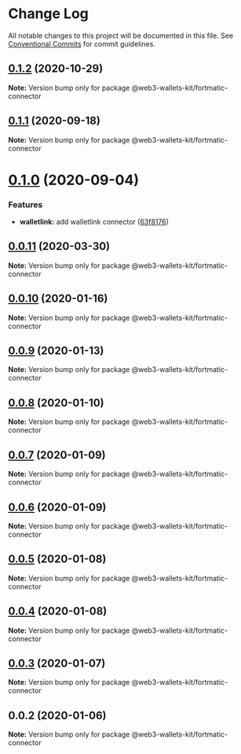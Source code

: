 # Change Log

All notable changes to this project will be documented in this file.
See [Conventional Commits](https://conventionalcommits.org) for commit guidelines.

## [0.1.2](https://github.com/akropolisio/web3-wallets-kit/compare/@web3-wallets-kit/fortmatic-connector@0.1.1...@web3-wallets-kit/fortmatic-connector@0.1.2) (2020-10-29)

**Note:** Version bump only for package @web3-wallets-kit/fortmatic-connector





## [0.1.1](https://github.com/akropolisio/web3-wallets-kit/compare/@web3-wallets-kit/fortmatic-connector@0.1.0...@web3-wallets-kit/fortmatic-connector@0.1.1) (2020-09-18)

**Note:** Version bump only for package @web3-wallets-kit/fortmatic-connector





# [0.1.0](https://github.com/akropolisio/web3-wallets-kit/compare/@web3-wallets-kit/fortmatic-connector@0.0.11...@web3-wallets-kit/fortmatic-connector@0.1.0) (2020-09-04)


### Features

* **walletlink:** add walletlink connector ([63f8176](https://github.com/akropolisio/web3-wallets-kit/commit/63f81765127f2a29bbf6adaacb204798b9519cd9))





## [0.0.11](https://github.com/akropolisio/web3-wallets-kit/compare/@web3-wallets-kit/fortmatic-connector@0.0.10...@web3-wallets-kit/fortmatic-connector@0.0.11) (2020-03-30)

**Note:** Version bump only for package @web3-wallets-kit/fortmatic-connector





## [0.0.10](https://github.com/akropolisio/web3-wallets-kit/compare/@web3-wallets-kit/fortmatic-connector@0.0.9...@web3-wallets-kit/fortmatic-connector@0.0.10) (2020-01-16)

**Note:** Version bump only for package @web3-wallets-kit/fortmatic-connector





## [0.0.9](https://github.com/akropolisio/web3-wallets-kit/compare/@web3-wallets-kit/fortmatic-connector@0.0.8...@web3-wallets-kit/fortmatic-connector@0.0.9) (2020-01-13)

**Note:** Version bump only for package @web3-wallets-kit/fortmatic-connector





## [0.0.8](https://github.com/akropolisio/web3-wallets-kit/compare/@web3-wallets-kit/fortmatic-connector@0.0.7...@web3-wallets-kit/fortmatic-connector@0.0.8) (2020-01-10)

**Note:** Version bump only for package @web3-wallets-kit/fortmatic-connector





## [0.0.7](https://github.com/akropolisio/web3-wallets-kit/compare/@web3-wallets-kit/fortmatic-connector@0.0.6...@web3-wallets-kit/fortmatic-connector@0.0.7) (2020-01-09)

**Note:** Version bump only for package @web3-wallets-kit/fortmatic-connector





## [0.0.6](https://github.com/akropolisio/web3-wallets-kit/compare/@web3-wallets-kit/fortmatic-connector@0.0.5...@web3-wallets-kit/fortmatic-connector@0.0.6) (2020-01-09)

**Note:** Version bump only for package @web3-wallets-kit/fortmatic-connector





## [0.0.5](https://github.com/akropolisio/web3-wallets-kit/compare/@web3-wallets-kit/fortmatic-connector@0.0.4...@web3-wallets-kit/fortmatic-connector@0.0.5) (2020-01-08)

**Note:** Version bump only for package @web3-wallets-kit/fortmatic-connector





## [0.0.4](https://github.com/akropolisio/web3-wallets-kit/compare/@web3-wallets-kit/fortmatic-connector@0.0.3...@web3-wallets-kit/fortmatic-connector@0.0.4) (2020-01-08)

**Note:** Version bump only for package @web3-wallets-kit/fortmatic-connector





## [0.0.3](https://github.com/akropolisio/web3-wallets-kit/compare/@web3-wallets-kit/fortmatic-connector@0.0.2...@web3-wallets-kit/fortmatic-connector@0.0.3) (2020-01-07)

**Note:** Version bump only for package @web3-wallets-kit/fortmatic-connector





## 0.0.2 (2020-01-06)

**Note:** Version bump only for package @web3-wallets-kit/fortmatic-connector
